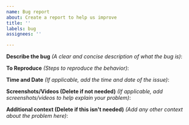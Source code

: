 ```yaml
---
name: Bug report
about: Create a report to help us improve
title: ''
labels: bug
assignees: ''

---
```


**Describe the bug** *(A clear and concise description of what the bug is)*:

**To Reproduce** *(Steps to reproduce the behavior)*:

**Time and Date** *(If applicable, add the time and date of the issue)*:

**Screenshots/Videos (Delete if not needed)** *(If applicable, add screenshots/videos to help explain your problem)*:

**Additional context (Delete if this isn't needed)** *(Add any other context about the problem here)*:
